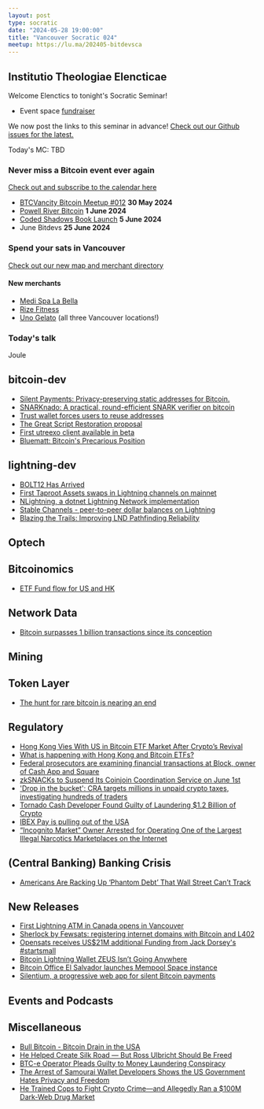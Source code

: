 ```yaml
---
layout: post
type: socratic
date: "2024-05-28 19:00:00"
title: "Vancouver Socratic 024"
meetup: https://lu.ma/202405-bitdevsca
---
```


## Institutio Theologiae Elencticae

Welcome Elenctics to tonight's Socratic Seminar!

- Event space [fundraiser](https://we.encrypt.cash/apps/4SzUoqrSBC6UwuRE5xzGyBRKAAUt/crowdfund)

We now post the links to this seminar in advance! [Check out our Github issues for the latest.](https://github.com/VancouverBitdevs/VancouverBitdevs.github.io/issues)

Today's MC: TBD

### Never miss a Bitcoin event ever again

[Check out and subscribe to the calendar here](/calendar)

- [BTCVancity Bitcoin Meetup #012](https://www.meetup.com/btc_vancity/events/300663514) **30 May 2024**
- [Powell River Bitcoin](https://lu.ma/cseofqc2) **1 June 2024**
- [Coded Shadows Book Launch](https://www.straight.com/listings/events/1444813) **5 June 2024**
- June Bitdevs **25 June 2024**

### Spend your sats in Vancouver

[Check out our new map and merchant directory](/map)

#### New merchants

- [Medi Spa La Bella](https://medispalabella.com/)
- [Rize Fitness](https://rizefitness.ca/)
- [Uno Gelato](https://unogelato.com/) (all three Vancouver locations!)

<!-- ### Today's talk -->

### Today's talk

Joule

## bitcoin-dev

- [Silent Payments: Privacy-preserving static addresses for Bitcoin.](https://silentpayments.xyz/)
- [SNARKnado: A practical, round-efficient SNARK verifier on bitcoin](https://www.alpenlabs.io/blog/snarknado-practical-round-efficient-snark-verifier-on-bitcoin)
- [Trust wallet forces users to reuse addresses](https://community.trustwallet.com/t/removal-of-the-auto-change-address-feature/155623)
- [The Great Script Restoration proposal](https://twitter.com/reardencode/status/1788074956225651060)
- [First utreexo client available in beta](https://github.com/utreexo/utreexod)
- [Bluematt: Bitcoin's Precarious Position](https://bluematt.bitcoin.ninja/2024/05/11/bitcoins-precarious-position/)

## lightning-dev

- [BOLT12 Has Arrived](https://lightningdevkit.org/blog/bolt12-has-arrived/)
- [First Taproot Assets swaps in Lightning channels on mainnet](https://twitter.com/roasbeef/status/1791171395336192174)
- [NLightning, a dotnet Lightning Network implementation](https://nlightning.ipms.io/docs/quickstart.html)
- [Stable Channels - peer-to-peer dollar balances on Lightning](https://delvingbitcoin.org/t/stable-channels-peer-to-peer-dollar-balances-on-lightning/875)
- [Blazing the Trails: Improving LND Pathfinding Reliability](https://lightning.engineering/posts/2024-05-23-pathfinding-2/)

## Optech



## Bitcoinomics

- [ETF Fund flow for US and HK](https://bitcoinetffundflow.com/us)

## Network Data

- [Bitcoin surpasses 1 billion transactions since its conception](https://bitcoin.clarkmoody.com/dashboard/)

## Mining



## Token Layer

- [The hunt for rare bitcoin is nearing an end](https://arstechnica.com/information-technology/2024/05/the-hunt-for-rare-bitcoin-is-nearing-an-end/)

## Regulatory

- [Hong Kong Vies With US in Bitcoin ETF Market After Crypto’s Revival](https://www.bloomberg.com/news/articles/2024-04-29/hong-kong-debuts-spot-bitcoin-btc-ether-eth-etfs-in-crypto-hub-bet)
- [What is happening with Hong Kong and Bitcoin ETFs?](https://chinabitcoinbook.com/?p=143)
- [Federal prosecutors are examining financial transactions at Block, owner of Cash App and Square](https://www.nbcnews.com/business/personal-finance/prosecutors-examining-transactions-block-owner-cash-app-squarc-rcna147181)
- [zkSNACKs to Suspend Its Coinjoin Coordination Service on June 1st](https://blog.wasabiwallet.io/zksnacks-is-discontinuing-its-coinjoin-coordination-service-1st-of-june/)
- ['Drop in the bucket': CRA targets millions in unpaid crypto taxes, investigating hundreds of traders](https://nationalpost.com/news/canada/cra-clawing-back-54m-in-unpaid-crypto-taxes)
- [Tornado Cash Developer Found Guilty of Laundering $1.2 Billion of Crypto](https://www.wired.com/story/tornado-cash-developer-found-guilty-of-laundering-crypto/)
- [IBEX Pay is pulling out of the USA](https://twitter.com/IBEXpay/status/1790814896239620577)
- [“Incognito Market” Owner Arrested for Operating One of the Largest Illegal Narcotics Marketplaces on the Internet](https://www.justice.gov/opa/pr/incognito-market-owner-arrested-operating-one-largest-illegal-narcotics-marketplaces)

## (Central Banking) Banking Crisis

- [Americans Are Racking Up ‘Phantom Debt’ That Wall Street Can’t Track](https://www.bloomberg.com/news/articles/2024-05-07/-buy-now-pay-later-has-americans-racking-up-phantom-debt)

## New Releases

- [First Lightning ATM in Canada opens in Vancouver](https://twitter.com/mikeakitt/status/1787578457335169065)
- [Sherlock by Fewsats: registering internet domains with Bitcoin and L402](https://www.youtube.com/watch?v=POjvgmt-VdU)
- [Opensats receives US$21M additional Funding from Jack Dorsey's #startsmall](https://opensats.org/blog/opensats-receives-additional-funding-of-dollar21m-from-startsmall)
- [Bitcoin Lightning Wallet ZEUS Isn’t Going Anywhere](https://bitcoinmagazine.com/business/bitcoin-lightning-wallet-zeus-isnt-going-anywhere)
- [Bitcoin Office El Salvador launches Mempool Space instance](https://bitcoin.gob.sv/)
- [Silentium, a progressive web app for silent Bitcoin payments](https://app.silentium.dev/)

## Events and Podcasts



## Miscellaneous

- [Bull Bitcoin - Bitcoin Drain in the USA](https://www.bullbitcoin.com/blog/bitcoin-drain-in-the-usa)
- [He Helped Create Silk Road — But Ross Ulbricht Should Be Freed](https://www.rollingstone.com/culture/culture-commentary/silk-road-ross-ulbricht-undeserved-life-sentence-prison-1235013443/)
- [BTC-e Operator Pleads Guilty to Money Laundering Conspiracy](https://www.justice.gov/opa/pr/btc-e-operator-pleads-guilty-money-laundering-conspiracy)
- [The Arrest of Samourai Wallet Developers Shows the US Government Hates Privacy and Freedom](https://mises.org/mises-wire/arrest-samourai-wallet-developers-shows-us-government-hates-privacy-and-freedom)
- [He Trained Cops to Fight Crypto Crime—and Allegedly Ran a $100M Dark-Web Drug Market](https://www.wired.com/story/lin-rui-siang-incognito-market/)
